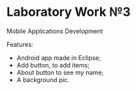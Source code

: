 Laboratory Work №3
==================

Mobile Applications Development

Features:

* Android app made in Eclipse;
* Add button, to add items;
* About button to see my name;
* A background pic.